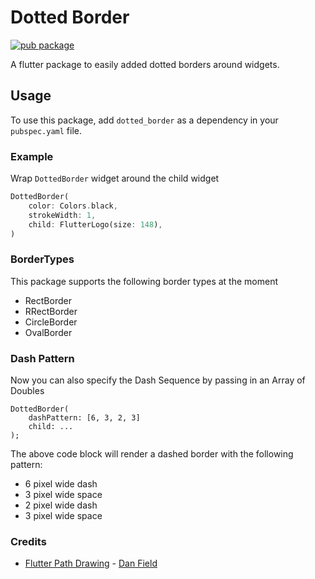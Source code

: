 # Dotted Border

[![pub package](https://img.shields.io/badge/pub-1.0.0-orange.svg)](https://pub.dev/packages/dotted_border)

A flutter package to easily added dotted borders around widgets.

## Usage

To use this package, add `dotted_border` as a dependency in your `pubspec.yaml` file.

### Example

Wrap `DottedBorder` widget around the child widget

```dart
DottedBorder(
    color: Colors.black,
    strokeWidth: 1,
    child: FlutterLogo(size: 148),
)
```

### BorderTypes

This package supports the following border types at the moment
 * RectBorder
 * RRectBorder
 * CircleBorder
 * OvalBorder

### Dash Pattern

Now you can also specify the Dash Sequence by passing in an Array of Doubles

```
DottedBorder(
    dashPattern: [6, 3, 2, 3] 
    child: ...
);
```

The above code block will render a dashed border with the following pattern:

* 6 pixel wide dash
* 3 pixel wide space
* 2 pixel wide dash
* 3 pixel wide space

### Credits

* [Flutter Path Drawing](https://github.com/dnfield/flutter_path_drawing) - [Dan Field](https://github.com/dnfield)